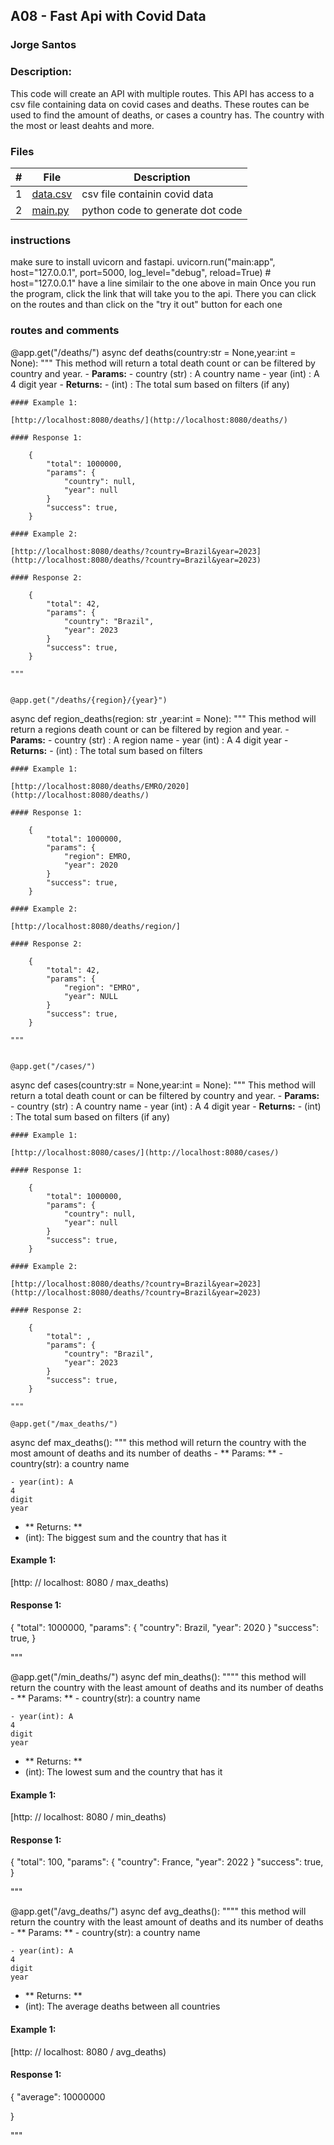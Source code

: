 ## A08 - Fast Api with Covid Data
### Jorge Santos
### Description:

This code will create an API with multiple routes. This API has access to a csv file containing data on covid cases and deaths. 
These routes can be used to find the amount of deaths, or cases a country has. 
The country with the most or least deahts and more.


### Files

|   #   | File            | Description                                        |
| :---: | --------------- | -------------------------------------------------- |
|   1   | [data.csv](https://github.com/jorcsan/4883-SoftwareTools-Santos/blob/main/Assignments/A08/data.csv)| csv file containin covid data     |
|   2   |  [main.py]() | python code to generate dot code    |



### instructions

make sure to install uvicorn and fastapi.
uvicorn.run("main:app", host="127.0.0.1", port=5000, log_level="debug", reload=True)  # host="127.0.0.1"
have a line similair to the one above in main
Once you run the program, click the link that will take you to the api.
There you can click on the routes and than click on the "try it out"  button for each one

### routes and comments

@app.get("/deaths/")
async def deaths(country:str = None,year:int = None):
    """
    This method will return a total death count or can be filtered by country and year.
    - **Params:**
      - country (str) : A country name
      - year (int) : A 4 digit year
    - **Returns:**
      - (int) : The total sum based on filters (if any)

    #### Example 1:

    [http://localhost:8080/deaths/](http://localhost:8080/deaths/)

    #### Response 1:

        {
            "total": 1000000,
            "params": {
                "country": null,
                "year": null
            }
            "success": true,
        }

    #### Example 2:

    [http://localhost:8080/deaths/?country=Brazil&year=2023](http://localhost:8080/deaths/?country=Brazil&year=2023)

    #### Response 2:

        {
            "total": 42,
            "params": {
                "country": "Brazil",
                "year": 2023
            }
            "success": true,
        }

    """


    @app.get("/deaths/{region}/{year}")
async def region_deaths(region: str ,year:int = None):
    """
    This method will return a regions death count or can be filtered by region and year.
    - **Params:**
      - country (str) : A region name
      - year (int) : A 4 digit year
    - **Returns:**
      - (int) : The total sum based on filters 

    #### Example 1:

    [http://localhost:8080/deaths/EMRO/2020](http://localhost:8080/deaths/)

    #### Response 1:

        {
            "total": 1000000,
            "params": {
                "region": EMRO,
                "year": 2020
            }
            "success": true,
        }

    #### Example 2:

    [http://localhost:8080/deaths/region/]

    #### Response 2:

        {
            "total": 42,
            "params": {
                "region": "EMRO",
                "year": NULL
            }
            "success": true,
        }

    """


    @app.get("/cases/")
async def cases(country:str = None,year:int = None):
    """
    This method will return a total death count or can be filtered by country and year.
    - **Params:**
      - country (str) : A country name
      - year (int) : A 4 digit year
    - **Returns:**
      - (int) : The total sum based on filters (if any)

    #### Example 1:

    [http://localhost:8080/cases/](http://localhost:8080/cases/)

    #### Response 1:

        {
            "total": 1000000,
            "params": {
                "country": null,
                "year": null
            }
            "success": true,
        }

    #### Example 2:

    [http://localhost:8080/deaths/?country=Brazil&year=2023](http://localhost:8080/deaths/?country=Brazil&year=2023)

    #### Response 2:

        {
            "total": ,
            "params": {
                "country": "Brazil",
                "year": 2023
            }
            "success": true,
        }

    """

    @app.get("/max_deaths/")
async def max_deaths():
    """
    this method will return the country with the most amount of deaths and its number of deaths
    - ** Params: **
    - country(str): a country name

    - year(int): A
    4
    digit
    year


- ** Returns: **
- (int): The biggest sum and the country that has it


#### Example 1:

[http: // localhost: 8080 / max_deaths)

#### Response 1:

{
    "total": 1000000,
    "params": {
        "country": Brazil,
        "year": 2020
    }
    "success": true,
}




"""


@app.get("/min_deaths/")
async def min_deaths():
    """"
    this method will return the country with the least amount of deaths and its number of deaths
    - ** Params: **
    - country(str): a country name

    - year(int): A
    4
    digit
    year


- ** Returns: **
- (int): The lowest sum and the country that has it


#### Example 1:

[http: // localhost: 8080 / min_deaths)

#### Response 1:

{
    "total": 100,
    "params": {
        "country": France,
        "year": 2022
    }
    "success": true,
}




"""


@app.get("/avg_deaths/")
async def avg_deaths():
    """"
    this method will return the country with the least amount of deaths and its number of deaths
    - ** Params: **
    - country(str): a country name

    - year(int): A
    4
    digit
    year


- ** Returns: **
- (int): The average deaths between all countries


#### Example 1:

[http: // localhost: 8080 / avg_deaths)

#### Response 1:

{
    "average": 10000000

}




"""
